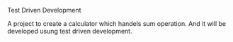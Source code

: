 Test Driven Development

A project to create a calculator which handels sum operation. And it will be developed usung test driven development.
